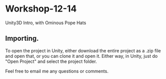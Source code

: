 Workshop-12-14
==============

Unity3D Intro, with Ominous Pope Hats

## Importing.

To open the project in Unity, either download the entire project as a .zip file and open that, or you can clone it and open it. Either way, in Unity, just do "Open Project" and select the project folder.

Feel free to email me any questions or comments.
